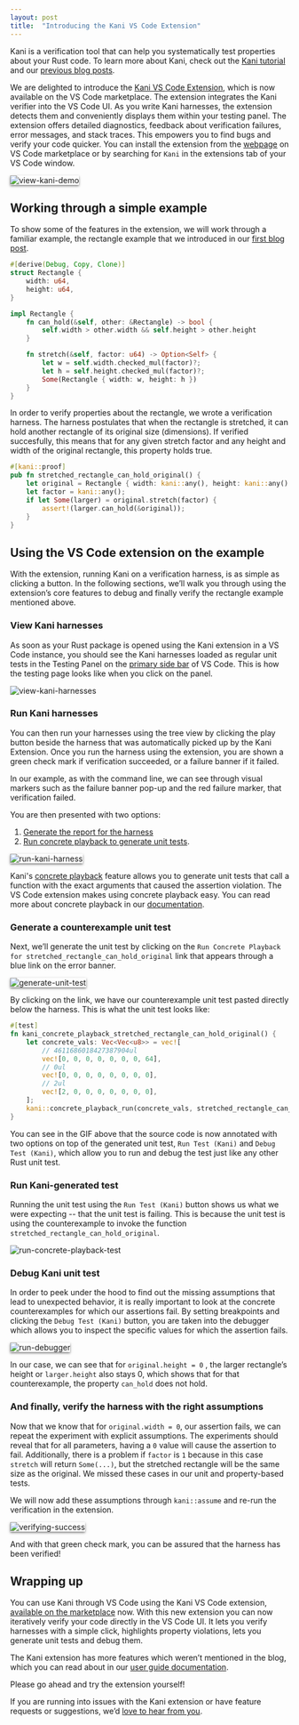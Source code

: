 ```yaml
---
layout: post
title:  "Introducing the Kani VS Code Extension"
---
```


Kani is a verification tool that can help you systematically test properties about your Rust code.
To learn more about Kani, check out the [Kani tutorial](https://model-checking.github.io/kani/kani-tutorial.html) and our [previous blog posts](https://model-checking.github.io/kani-verifier-blog/).

We are delighted to introduce the [Kani VS Code Extension](https://marketplace.visualstudio.com/items?itemName=model-checking.kani-vscode-extension), which is now available on the VS Code marketplace.
The extension integrates the Kani verifier into the VS Code UI.
As you write Kani harnesses, the extension detects them and conveniently displays them within your testing panel.
The extension offers detailed diagnostics, feedback about verification failures, error messages, and stack traces.
This empowers you to find bugs and verify your code quicker.
You can install the extension from the [webpage](https://marketplace.visualstudio.com/items?itemName=model-checking.kani-vscode-extension) on VS Code marketplace or by searching for `Kani` in the extensions tab of your VS Code window.

<img src="{{site.baseurl | prepend: site.url}}/assets/images/vs-code-images/kani-demo.gif" style="box-shadow: 0 2px 4px rgba(0, 0, 0, 0.5);" alt="view-kani-demo" />

## Working through a simple example

To show some of the features in the extension, we will work through a familiar example, the rectangle example that we introduced in our [first blog post](https://model-checking.github.io/kani-verifier-blog/2022/05/04/announcing-the-kani-rust-verifier-project.html).

```rust
#[derive(Debug, Copy, Clone)]
struct Rectangle {
    width: u64,
    height: u64,
}

impl Rectangle {
    fn can_hold(&self, other: &Rectangle) -> bool {
        self.width > other.width && self.height > other.height
    }

    fn stretch(&self, factor: u64) -> Option<Self> {
        let w = self.width.checked_mul(factor)?;
        let h = self.height.checked_mul(factor)?;
        Some(Rectangle { width: w, height: h })
    }
}
```

In order to verify properties about the rectangle, we wrote a verification harness.
The harness postulates that when the rectangle is stretched, it can hold another rectangle of its original size (dimensions).
If verified succesfully, this means that for any given stretch factor and any height and width of the original rectangle, this property holds true.

```rust
#[kani::proof]
pub fn stretched_rectangle_can_hold_original() {
    let original = Rectangle { width: kani::any(), height: kani::any() };
    let factor = kani::any();
    if let Some(larger) = original.stretch(factor) {
        assert!(larger.can_hold(&original));
    }
}
```

## Using the VS Code extension on the example

With the extension, running Kani on a verification harness, is as simple as clicking a button.
In the following sections, we’ll walk you through using the extension’s core features to debug and finally verify the rectangle example mentioned above.

### View Kani harnesses

As soon as your Rust package is opened using the Kani extension in a VS Code instance, you should see the Kani harnesses loaded as regular unit tests in the Testing Panel on the [primary side bar](https://code.visualstudio.com/api/ux-guidelines/sidebars#primary-sidebar) of VS Code.
This is how the testing page looks like when you click on the panel.

<img src="{{site.baseurl | prepend: site.url}}/assets/images/vs-code-images/view-kani-harnesses.png" alt="view-kani-harnesses" />

### Run Kani harnesses

You can then run your harnesses using the tree view by clicking the play button beside the harness that was automatically picked up by the Kani Extension.
Once you run the harness using the extension, you are shown a green check mark if verification succeeded, or a failure banner if it failed.

In our example, as with the command line, we can see through visual markers such as the failure banner pop-up and the red failure marker, that verification failed.

You are then presented with two options:

1. [Generate the report for the harness](https://github.com/model-checking/kani-vscode-extension/blob/main/docs/user-guide.md#view-trace-report)
2. [Run concrete playback to generate unit tests](https://github.com/model-checking/kani-vscode-extension/blob/main/docs/user-guide.md#use-concrete-playback-to-debug-a-kani-harness).

<img src="{{site.baseurl | prepend: site.url}}/assets/images/vs-code-images/run-kani-harness.gif" style="box-shadow: 0 2px 4px rgba(0, 0, 0, 0.5);" alt="run-kani-harness" />

Kani's [concrete playback](https://model-checking.github.io/kani-verifier-blog/2022/09/22/internship-projects-2022-concrete-playback.html) feature allows you to generate unit tests that call a function with the exact arguments that caused the assertion violation.
The VS Code extension makes using concrete playback easy.
You can read more about concrete playback in our [documentation](https://model-checking.github.io/kani/debugging-verification-failures.html).

### Generate a counterexample unit test

Next, we’ll generate the unit test by clicking on the `Run Concrete Playback for stretched_rectangle_can_hold_original` link that appears through a blue link on the error banner.

<img src="{{site.baseurl | prepend: site.url}}/assets/images/vs-code-images/generate-counter-example.gif" style="box-shadow: 0 2px 4px rgba(0, 0, 0, 0.5);" alt="generate-unit-test" />

By clicking on the link, we have our counterexample unit test pasted directly below the harness.
This is what the unit test looks like:

```rust
#[test]
fn kani_concrete_playback_stretched_rectangle_can_hold_original() {
    let concrete_vals: Vec<Vec<u8>> = vec![
        // 4611686018427387904ul
        vec![0, 0, 0, 0, 0, 0, 0, 64],
        // 0ul
        vec![0, 0, 0, 0, 0, 0, 0, 0],
        // 2ul
        vec![2, 0, 0, 0, 0, 0, 0, 0],
    ];
    kani::concrete_playback_run(concrete_vals, stretched_rectangle_can_hold_original);
}
```

You can see in the GIF above that the source code is now annotated with two options on top of the generated unit test, `Run Test (Kani)` and `Debug Test (Kani)`, which allow you to run and debug the test just like any other Rust unit test.

### Run Kani-generated test

Running the unit test using the `Run Test (Kani)` button shows us what we were expecting -- that the unit test is failing.
This is because the unit test is using the counterexample to invoke the function `stretched_rectangle_can_hold_original`.

<img src="{{site.baseurl | prepend: site.url}}/assets/images/vs-code-images/run-concrete-playback-test.png" alt="run-concrete-playback-test" />

### Debug Kani unit test

In order to peek under the hood to find out the missing assumptions that lead to unexpected behavior, it is really important to look at the concrete counterexamples for which our assertions fail.
By setting breakpoints and clicking the `Debug Test (Kani)` button, you are taken into the debugger which allows you to inspect the specific values for which the assertion fails.

<img src="{{site.baseurl | prepend: site.url}}/assets/images/vs-code-images/run-debugger.gif" style="box-shadow: 0 2px 4px rgba(0, 0, 0, 0.5);" alt="run-debugger" />

In our case, we can see that for `original.height = 0` , the larger rectangle’s height or `larger.height` also stays 0, which shows that for that counterexample, the property `can_hold` does not hold.

### And finally, verify the harness with the right assumptions

Now that we know that for `original.width = 0`, our assertion fails, we can repeat the experiment with explicit assumptions.
The experiments should reveal that for all parameters, having a `0` value will cause the assertion to fail.
Additionally, there is a problem if `factor` is `1` because in this case `stretch` will return `Some(...)`, but the stretched rectangle will be the same size as the original.
We missed these cases in our unit and property-based tests.

We will now add these assumptions through `kani::assume` and re-run the verification in the extension.

<img src="{{site.baseurl | prepend: site.url}}/assets/images/vs-code-images/verifying-success.gif" style="box-shadow: 0 2px 4px rgba(0, 0, 0, 0.5);" alt="verifying-success" />

And with that green check mark, you can be assured that the harness has been verified!

## Wrapping up

You can use Kani through VS Code using the Kani VS Code extension, [available on the marketplace](https://marketplace.visualstudio.com/items?itemName=model-checking.kani-vscode-extension) now.
With this new extension you can now iteratively verify your code directly in the VS Code UI.
It lets you verify harnesses with a simple click, highlights property violations, lets you generate unit tests and debug them.

The Kani extension has more features which weren’t mentioned in the blog, which you can read about in our [user guide documentation](https://github.com/model-checking/kani-vscode-extension/blob/main/docs/user-guide.md).

Please go ahead and try the extension yourself!

If you are running into issues with the Kani extension or have feature requests or suggestions, we’d [love to hear from you](https://github.com/model-checking/kani-vscode-extension/issues/new/choose).
